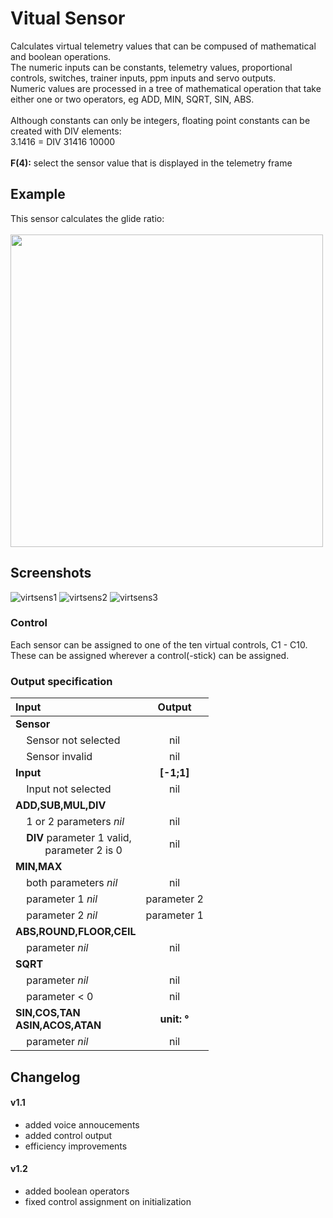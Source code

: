 # Vitual Sensor
Calculates virtual telemetry values that can be compused of mathematical and boolean operations.\
The numeric inputs can be constants, telemetry values, proportional controls, switches, trainer inputs, ppm inputs and servo outputs.\
Numeric values are processed in a tree of mathematical operation that take either one or two operators, eg ADD, MIN, SQRT, SIN, ABS.\
\
Although constants can only be integers, floating point constants can be created with DIV elements:\
3.1416 = DIV 31416 10000\
\
**F(4):** select the sensor value that is displayed in the telemetry frame

## Example
This sensor calculates the glide ratio:\
\
<img src="https://user-images.githubusercontent.com/57962936/115624339-c70d6680-a2fa-11eb-9853-4edf9fe20384.png" width=500/>

## Screenshots
![virtsens1](https://user-images.githubusercontent.com/57962936/115939243-d24cc780-a49d-11eb-8d96-382a423f099a.png)
![virtsens2](https://user-images.githubusercontent.com/57962936/115939245-d2e55e00-a49d-11eb-8c6c-05a84021d94b.png)
![virtsens3](https://user-images.githubusercontent.com/57962936/115939247-d37df480-a49d-11eb-9186-716df63b23ee.png)

### Control
Each sensor can be assigned to one of the ten virtual controls, C1 - C10. These can be assigned wherever a control(-stick) can be assigned.


### Output specification
| Input | Output |
| :---- | :----: |
| **Sensor** ||
| &nbsp;&nbsp;&nbsp;&nbsp;Sensor not selected | nil |
| &nbsp;&nbsp;&nbsp;&nbsp;Sensor invalid | nil |
| **Input** | **[-1;1]** |
| &nbsp;&nbsp;&nbsp;&nbsp;Input not selected | nil |
| **ADD,SUB,MUL,DIV** ||
| &nbsp;&nbsp;&nbsp;&nbsp;1 or 2 parameters *nil* | nil |
| &nbsp;&nbsp;&nbsp;&nbsp;**DIV** parameter 1 valid,<br>&nbsp;&nbsp;&nbsp;&nbsp;&nbsp;&nbsp;&nbsp;&nbsp;&nbsp;&nbsp;&nbsp;parameter 2 is 0 | nil |
| **MIN,MAX** ||
| &nbsp;&nbsp;&nbsp;&nbsp;both parameters *nil* | nil |
| &nbsp;&nbsp;&nbsp;&nbsp;parameter 1 *nil* | parameter 2 |
| &nbsp;&nbsp;&nbsp;&nbsp;parameter 2 *nil* | parameter 1 |
| **ABS,ROUND,FLOOR,CEIL**||
| &nbsp;&nbsp;&nbsp;&nbsp;parameter *nil* | nil |
| **SQRT** ||
| &nbsp;&nbsp;&nbsp;&nbsp;parameter *nil* | nil |
| &nbsp;&nbsp;&nbsp;&nbsp;parameter < 0 | nil |
| **SIN,COS,TAN<br>ASIN,ACOS,ATAN** | **unit: °** |
| &nbsp;&nbsp;&nbsp;&nbsp;parameter *nil* | nil |

## Changelog
#### v1.1
- added voice annoucements
- added control output
- efficiency improvements
#### v1.2
- added boolean operators
- fixed control assignment on initialization

